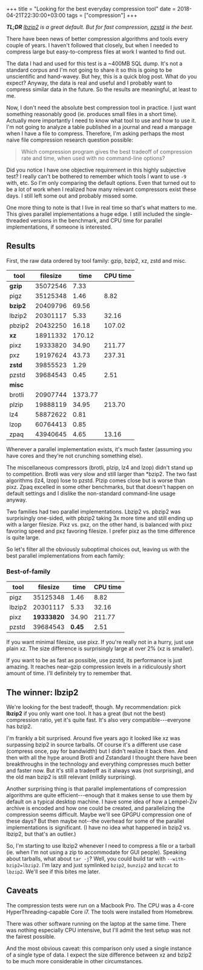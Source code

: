 +++
title = "Looking for the best everyday compression tool"
date = 2018-04-21T22:30:00+03:00
tags = ["compression"]
+++

_**TL;DR** [lbzip2](http://lbzip2.org/) is a great default. But for fast compression, [pzstd](https://github.com/facebook/zstd/tree/dev/contrib/pzstd) is the best._

There have been news of better compression algorithms and tools every couple of years. I haven't followed that closely, but when I needed to compress large but easy-to-compress files at work I wanted to find out.

The data I had and used for this test is a ~400MB SQL dump. It's not a standard corpus and I'm not going to share it so this is going to be unscientific and hand-wavey. But hey, this is a quick blog post. What do you expect? Anyway, the data is real and useful and I probably want to compress similar data in the future. So the results are meaningful, at least to me.

Now, I don't need the absolute best compression tool in practice. I just want something reasonably good (ie. produces small files in a short time). Actually more importantly I need to know what tool to use and how to use it. I'm not going to analyze a table published in a journal and read a manpage when I have a file to compress. Therefore, I'm asking perhaps the most naive file compression research question possible:

> Which compression program gives the best tradeoff of compression rate and time, when used with no command-line options?

Did you notice I have one objective requirement in this highly subjective test? I really can't be bothered to remember which tools I want to use `-9` with, etc. So I'm only comparing the default options. Even that turned out to be a lot of work when I realized how many relevant compressors exist these days. I still left some out and probably missed some.

One more thing to note is that I live in real time so that's what matters to me. This gives parallel implementations a huge edge. I still included the single-threaded versions in the benchmark, and CPU time for parallel implementations, if someone is interested.

## Results

First, the raw data ordered by tool family: gzip, bzip2, xz, zstd and misc.

tool      | filesize | time    | CPU time
----------|----------|---------|----------
**gzip**  | 35072546 | 7.33    |
pigz      | 35125348 | 1.46    | 8.82
**bzip2** | 20409796 | 69.56   |
lbzip2    | 20301117 | 5.33    | 32.16
pbzip2    | 20432250 | 16.18   | 107.02
**xz**    | 18911332 | 170.12  |
pixz      | 19333820 | 34.90   | 211.77
pxz       | 19197624 | 43.73   | 237.31
**zstd**  | 39855523 | 1.29    |
pzstd     | 39684543 | 0.45    | 2.51
**misc**  |
brotli    | 20907744 | 1373.77 |
plzip     | 19888119 | 34.95   | 213.70
lz4       | 58872622 | 0.81    |
lzop      | 60764413 | 0.85    |
zpaq      | 43940645 | 4.65    | 13.16

Whenever a parallel implementation exists, it's much faster (assuming you have cores and they're not crunching something else).

The miscellaneous compressors (brotli, plzip, lz4 and lzop) didn't stand up to competition. Brotli was very slow and still larger than *bzip2. The two fast algorithms (lz4, lzop) lose to pzstd. Plzip comes close but is worse than pixz. Zpaq excelled in some other benchmarks, but that doesn't happen on default settings and I dislike the non-standard command-line usage anyway.

Two families had two parallel implementations. Lbzip2 vs. pbzip2 was surprisingly one-sided, with pbzip2 taking 3x more time and still ending up with a larger filesize. Pixz vs. pxz, on the other hand, is balanced with pixz favoring speed and pxz favoring filesize. I prefer pixz as the time difference is quite large.

So let's filter all the obviously suboptimal choices out, leaving us with the best parallel implementations from each family:

### Best-of-family

tool      | filesize | time    | CPU time
----------|----------|---------|----------
pigz      | 35125348 | 1.46    | 8.82
lbzip2    | 20301117 | 5.33    | 32.16
pixz      | **19333820** | 34.90   | 211.77
pzstd     | 39684543 | **0.45**    | 2.51

If you want minimal filesize, use pixz. If you're really not in a hurry, just use plain xz. The size difference is surprisingly large at over 2% (xz is smaller).

If you want to be as fast as possible, use pzstd, its performance is just amazing. It reaches near-gzip compression levels in a ridiculously short amount of time. I'll definitely try to remember that.

## The winner: lbzip2

We're looking for the best tradeoff, though. My recommendation: pick **lbzip2** if you only want one tool. It has a great (but not the best) compression ratio, yet it's quite fast. It's also very compatible---everyone has bzip2.

I'm frankly a bit surprised. Around five years ago it looked like xz was surpassing bzip2 in source tarballs. Of course it's a different use case (compress once, pay for bandwidth) but I didn't realize it back then. And then with all the hype around Brotli and Zstandard I thought there have been breakthroughs in the technology and everything compresses much better and faster now. But it's still a tradeoff as it always was (not surprising), and the old man bzip2 is still relevant (mildly surprising).

Another surprising thing is that parallel implementations of compression algorithms are quite efficient---enough that it makes sense to use them by default on a typical desktop machine. I have some idea of how a Lempel-Ziv archive is encoded and how one could be created, and parallelizing the compression seems difficult. Maybe we'll see GPGPU compression one of these days? But then maybe not--the overhead for some of the parallel implementations is significant. (I have no idea what happened in bzip2 vs. lbzip2, but that's an outlier.)

So, I'm starting to use lbzip2 whenever I need to compress a file or a tarball (ie. when I'm not using a zip to accommodate for GUI people). Speaking about tarballs, what about `tar -j`? Well, you could build tar with `--with-bzip2=lbzip2`. I'm lazy and just symlinked `bzip2`, `bunzip2` and `bzcat` to `lbzip2`. We'll see if this bites me later.

## Caveats

The compression tests were run on a Macbook Pro. The CPU was a 4-core HyperThreading-capable Core i7. The tools were installed from Homebrew.

There was other software running on the laptop at the same time. There was nothing especially CPU intensive, but I'll admit the test setup was not the fairest possible.

And the most obvious caveat: this comparison only used a single instance of a single type of data. I expect the size difference between xz and bzip2 to be much more considerable in other circumstances.
